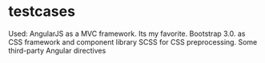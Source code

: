 # testcases
Used:
AngularJS as a MVC framework. Its my favorite.
Bootstrap 3.0. as CSS framework and component library
SCSS for CSS preprocessing.
Some third-party Angular directives
